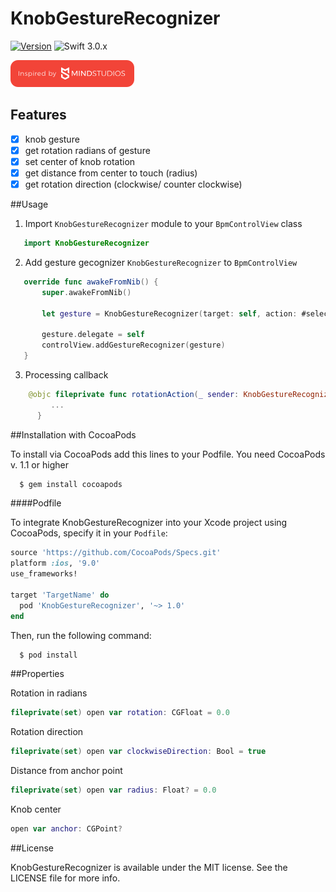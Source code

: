# KnobGestureRecognizer

[![Version](https://img.shields.io/cocoapods/v/KnobGestureRecognizer.svg?style=flat)](http://cocoapods.org/pods/KnobGestureRecognizer)
![Swift 3.0.x](https://img.shields.io/badge/Swift-3.0.x-orange.svg)


[![TheMindStudios](https://github.com/TheMindStudios/KnobGestureRecognizer/blob/readme/logo.png?raw=true)](https://themindstudios.com/)
## Features

  - [x] knob gesture
  - [x] get rotation radians of gesture
  - [x] set center of knob rotation
  - [x] get distance from center to touch (radius)
  - [x] get rotation direction (clockwise/ counter clockwise)

##Usage

  1. Import `KnobGestureRecognizer` module to your `BpmControlView` class

  ```swift
     import KnobGestureRecognizer
  ```
  2. Add gesture gecognizer `KnobGestureRecognizer` to `BpmControlView`

  ```swift
     override func awakeFromNib() {
         super.awakeFromNib()

         let gesture = KnobGestureRecognizer(target: self, action: #selector(rotationAction(_:)), to: controlView)

         gesture.delegate = self
         controlView.addGestureRecognizer(gesture)
     } 
  ```
  3. Processing callback 

  ```swift
      @objc fileprivate func rotationAction(_ sender: KnobGestureRecognizer) {
           ...
        }
  ```

##Installation with CocoaPods

   To install via CocoaPods add this lines to your Podfile. You need CocoaPods v. 1.1 or higher

```bash
  $ gem install cocoapods
```
####Podfile

To integrate KnobGestureRecognizer into your Xcode project using CocoaPods, specify it in your `Podfile`:

```ruby
source 'https://github.com/CocoaPods/Specs.git'
platform :ios, '9.0'
use_frameworks!

target 'TargetName' do
  pod 'KnobGestureRecognizer', '~> 1.0'
end
```

Then, run the following command:

```bash
  $ pod install
```

##Properties

 Rotation in radians
 ```swift
 fileprivate(set) open var rotation: CGFloat = 0.0
 ```
 Rotation direction
 ```swift
 fileprivate(set) open var clockwiseDirection: Bool = true
 ```
 Distance from anchor point
 ```swift
 fileprivate(set) open var radius: Float? = 0.0
 ```
 Knob center
 ```swift
 open var anchor: CGPoint?
 ```
##License

KnobGestureRecognizer is available under the MIT license. See the LICENSE file for more info.

